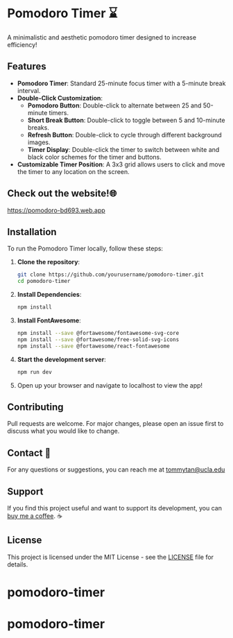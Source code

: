 # Pomodoro Timer ⌛

A minimalistic and aesthetic pomodoro timer designed to increase efficiency!


## Features

- **Pomodoro Timer**: Standard 25-minute focus timer with a 5-minute break interval.
- **Double-Click Customization**:
  - **Pomodoro Button**: Double-click to alternate between 25 and 50-minute timers.
  - **Short Break Button**: Double-click to toggle between 5 and 10-minute breaks.
  - **Refresh Button**: Double-click to cycle through different background images.
  - **Timer Display**: Double-click the timer to switch between white and black color schemes for the timer and buttons.
- **Customizable Timer Position**: A 3x3 grid allows users to click and move the timer to any location on the screen.

## Check out the website!🌐
https://pomodoro-bd693.web.app

## Installation

To run the Pomodoro Timer locally, follow these steps:

1. **Clone the repository**:
   ```bash
   git clone https://github.com/yourusername/pomodoro-timer.git
   cd pomodoro-timer
2. **Install Dependencies**:
   ```bash
   npm install
3. **Install FontAwesome**:
   ```bash
   npm install --save @fortawesome/fontawesome-svg-core
   npm install --save @fortawesome/free-solid-svg-icons
   npm install --save @fortawesome/react-fontawesome
3. **Start the development server**:
   ```bash
   npm run dev
4. Open up your browser and navigate to localhost to view the app!

## Contributing

Pull requests are welcome. For major changes, please open an issue first
to discuss what you would like to change.

## Contact 📧
For any questions or suggestions, you can reach me at tommytan@ucla.edu

## Support
If you find this project useful and want to support its development, you can [buy me a coffee](https://buymeacoffee.com/tommytan
). ☕️

## License

This project is licensed under the MIT License - see the [LICENSE](./LICENSE) file for details.

# pomodoro-timer
# pomodoro-timer
